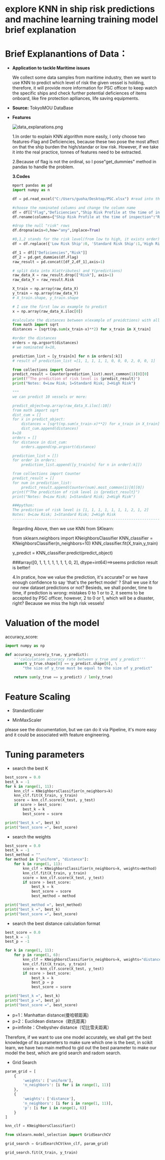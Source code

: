 # explore KNN in ship risk predictions and machine learning training model brief explanation

# Brief Explanantions of Data：

- **Application to tackle Maritime issues**
  
  We collect some data samples from maritime industry, then we want to use KNN to predict which level of risk the given vessel is holding, therefore, it will provide more information for PSC officer to keep watch the specific ships and check further potential deficiences of items onboard, like fire protection aplliances, life saving equipments.

- **Source:** TokyoMOU DataBase

- **Features** 
  
  ![data_explanations.png](D:\Devp\MachineLearning\ML%20Algorithm\img\data_explanations.png)
  
  1.In order to explain KNN algorithm more easily, I only choose two features-Flag and Deficiencies, because these two pose the most affect on that the ship burden the high/standar or low risk. However, if we take it into the real practice, tonnes of features need to be extracted.
  
  2.Because of flag is not the ordinal, so I pose"get_dummies" method in pandas to handle the problem.
  
  **3.Codes**
  
  ```python
  mport pandas as pd
  import numpy as n
  
  df = pd.read_excel("C:/Users/guoha/Desktop/PSC.xlsx") #read into the data
  
  #choose the nominated columns and change the column name
  df = df[["Flag","Deficiencies","Ship Risk Profile at the time of inspection"]]
  df.rename(columns={"Ship Risk Profile at the time of inspection":"Risk"}, inplace=True)
  
  #drop the null "risk" rows
  df.dropna(axis=0,how="any",inplace=True)
  
  #0,1,2 stands for the risk level(from low to high, it exists order)
  df = df.replace({'Low Risk Ship':0, 'Standard Risk Ship':1,'High Risk Ship':2 })
  
  df_1 = df[["Deficiencies","Risk"]]
  df_2 = pd.get_dummies(df.Flag)
  raw_result = pd.concat([df_2,df_1],axis=1)
  
  # split data into X(attributes) and Y(predictions)
  raw_data_X = raw_result.drop(["Risk"], axis=1)
  raw_data_Y = raw_result.Risk
  
  X_train = np.array(raw_data_X)
  y_train = np.array(raw_data_Y)
  # X_train.shape, y_train.shape
  
  # I use the first low as example to predict
  x = np.array(raw_data_X.iloc[0])
  
  #calculate the distances between x(example of preidctions) with all data point by Euler's formula
  from math import sqrt
  distances = [sqrt(np.sum(x_train-x)**2) for x_train in X_train]
  
  #order the distances
  orders = np.argsort(distances)
  # we nominated k=10,
  
  prediction_list = [y_train[n] for n in orders[:k]]
  # result of prediction_list =[1, 1, 1, 1, 1, 0, 0, 0, 2, 0, 0, 1]
  
  from collections import Counter
  predict_result = Counter(prediction_list).most_common(1)[0][0]
  print(f"The prediction of risk level is {predict_result}")
  print("Notes: 0=Low Risk; 1=Standard Risk; 2=High Risk")
  
  """
  we can predict 10 vessels or more:
  
  predict_object=np.array(raw_data_X.iloc[:10])
  from math import sqrt
  dist_cum = []
  for x in predict_object:
      distances = [sqrt(np.sum(x_train-x)**2) for x_train in X_train]
      dist_cum.append(distances)
  k=10
  orders = []
  for distance in dist_cum:
      orders.append(np.argsort(distance)
  
  prediction_list = [])
  for order in orders:
      prediction_list.append([y_train[n] for n in order[:k]])
  
  from collections import Counter
  predict_result = []
  for num in prediction_list:
      predict_result.append(Counter(num).most_common(1)[0][0])
  print(f"The prediction of risk level is {predict_result}")
  print("Notes: 0=Low Risk; 1=Standard Risk; 2=High Risk")
  
  ###python:
  The prediction of risk level is [1, 1, 1, 1, 1, 1, 1, 2, 1, 2]
  Notes: 0=Low Risk; 1=Standard Risk; 2=High Risk
  -------------------------------------------------------------------
  ```
  
  Regarding Above, then we use KNN from SKlearn:
  
  from sklearn.neighbors import KNeighborsClassifier
  KNN_classifier = KNeighborsClassifier(n_neighbors=10)
  KNN_classifier.fit(X_train,y_train)
  
  y_predict = KNN_classifier.predict(predict_object)
  
  ###array([0, 1, 1, 1, 1, 1, 1, 1, 0, 2], dtype=int64)==>seems prdiction result is better!
  
  4.In pratice, how we value the prediction, it's accurate? or we have enough confidence to say 'that's the perfect model' ? Shall we use it for our new dataset predictions or not? Besieds, we shall ponder, time to time, if prediction is wrong: mistakes 0 to 1 or to 2, it seems to be accepted by PSC officer, however, 2 to 0 or 1, which will be a disaster, right? Because we miss the high risk vessels!

# Valuation of the model

accuracy_score:

```python
import numpy as np

def accuracy_score(y_true, y_predict):
    '''calculation accuracy rate between y_true and y_predict'''
    assert y_true.shape[0] == y_predict.shape[0], \
        "the size of y_true must be equal to the size of y_predict"

    return sum(y_true == y_predict) / len(y_true)
```

# Feature Scaling

- StandardScaler

- MinMaxScaler

please see the documentation, but we can do it via Pipeline, it's more easy and  it could be associated with feature engineering.

# Tuning parameters

- search the best K

```python
best_score = 0.0
best_k = -1
for k in range(1, 11):
    knn_clf = KNeighborsClassifier(n_neighbors=k)
    knn_clf.fit(X_train, y_train)
    score = knn_clf.score(X_test, y_test)
    if score > best_score:
        best_k = k
        best_score = score

print("best_k =", best_k)
print("best_score =", best_score)
```

- search the weights

```python
best_score = 0.0
best_k = -1
best_method = ""
for method in ["uniform", "distance"]:
    for k in range(1, 11):
        knn_clf = KNeighborsClassifier(n_neighbors=k, weights=method)
        knn_clf.fit(X_train, y_train)
        score = knn_clf.score(X_test, y_test)
        if score > best_score:
            best_k = k
            best_score = score
            best_method = method

print("best_method =", best_method)
print("best_k =", best_k)
print("best_score =", best_score)
```

- search the best distance calculation format

```python
best_score = 0.0
best_k = -1
best_p = -1

for k in range(1, 11):
    for p in range(1, 6):
        knn_clf = KNeighborsClassifier(n_neighbors=k, weights="distance", p=p)
        knn_clf.fit(X_train, y_train)
        score = knn_clf.score(X_test, y_test)
        if score > best_score:
            best_k = k
            best_p = p
            best_score = score

print("best_k =", best_k)
print("best_p =", best_p)
print("best_score =", best_score)
```

- p=1：Manhattan distance(曼哈顿距离)
- p=2：Euclidean distance（欧氏距离）
- p=infinite：Chebyshev distance（切比雪夫距离）

Therefore, if we want to use one model accurately, we shall get the best knowledge of its parameters to make sure which one is the best, in scikit learn, we have two main method to gid out the best parameter to make our model the best, which are grid search and radom search.

- Grid Search

```python
param_grid = [
    {
        'weights': ['uniform'], 
        'n_neighbors': [i for i in range(1, 11)]
    },
    {
        'weights': ['distance'],
        'n_neighbors': [i for i in range(1, 11)], 
        'p': [i for i in range(1, 6)]
    }
]

knn_clf = KNeighborsClassifier()

from sklearn.model_selection import GridSearchCV

grid_search = GridSearchCV(knn_clf, param_grid)

grid_search.fit(X_train, y_train)
```
